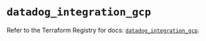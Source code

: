 # `datadog_integration_gcp`

Refer to the Terraform Registry for docs: [`datadog_integration_gcp`](https://registry.terraform.io/providers/datadog/datadog/3.35.0/docs/resources/integration_gcp).
